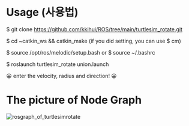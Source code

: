 # Usage (사용법)

$ git clone https://github.com/kkihui/ROS/tree/main/turtlesim_rotate.git

$ cd ~catkin_ws && catkin_make
(if you did setting, you can use $ cm)

$ source /opt/ros/melodic/setup.bash
or
$ source ~/.bashrc

$ roslaunch turtlesim_rotate union.launch

😀 enter the velocity, radius and direction! 😀






# The picture of Node Graph


![rosgraph_of_turtlesimrotate](https://user-images.githubusercontent.com/121797755/213944016-92082981-b4ee-4d06-8873-bb66a4369500.png)


